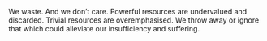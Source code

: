 We waste. And we don’t care.
Powerful resources are undervalued and discarded. Trivial resources are overemphasised.
We throw away or ignore that which could alleviate our insufficiency and suffering.